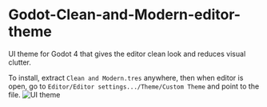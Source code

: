 # Godot-Clean-and-Modern-editor-theme

UI theme for Godot 4 that gives the editor clean look and reduces visual clutter.

To install, extract `Clean and Modern.tres` anywhere, then when editor is open, go to `Editor/Editor settings.../Theme/Custom Theme` and point to the file.
![UI theme](https://github.com/Rytelier/Godot-Clean-and-Modern-editor-theme/assets/45795134/d33ee7d1-afaf-4711-a7fe-09b44b5cb2a6)
